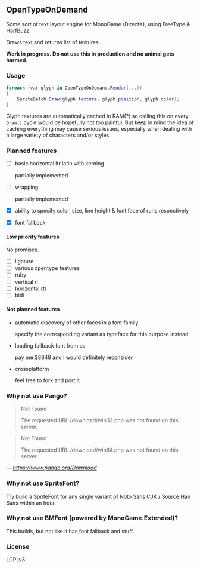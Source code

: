 ## OpenTypeOnDemand

Some sort of text layout engine for MonoGame (DirectX), using FreeType & HarfBuzz.

Draws text and returns list of textures.

**Work in progress. Do not use this in production and no animal gets harmed.**

### Usage

```csharp
foreach (var glyph in OpenTypeOnDemand.Render(...))
{
    SpriteBatch.Draw(glyph.texture, glyph.position, glyph.color);
}
```

Glyph textures are automatically cached in RAM(?) so calling this on every `Draw()` cycle would be hopefully not too painful. But keep in mind the idea of caching everything may cause serious issues, especially when dealing with a large variety of characters and/or styles.

### Planned features

+ [ ] basic horizontal ltr latin with kerning

  partially implemented

+ [ ] wrapping

  partially implemented

+ [x] ability to specify color, size, line height & font face of runs respectively
+ [x] font fallback

#### Low priority features

No promises.

+ [ ] ligature
+ [ ] various opentype features
+ [ ] ruby
+ [ ] vertical rl
+ [ ] horizontal rtl
+ [ ] bidi

#### Not planned features

+ automatic discovery of other faces in a font family

  specify the corresponding variant as typeface for this purpose instead

+ loading fallback font from os

  pay me $8848 and I would definitely reconsider

+ crossplatform

  feel free to fork and port it

### Why not use Pango?

> Not Found
>
> The requested URL /download/win32.php was not found on this server.

> Not Found
>
> The requested URL /download/win64.php was not found on this server.

*— https://www.pango.org/Download*

### Why not use SpriteFont?

Try build a SpriteFont for any single variant of Noto Sans CJK / Source Han Sans within an hour.

### Why not use BMFont (powered by MonoGame.Extended)?

This builds, but not like it has font fallback and stuff.

### License

LGPLv3